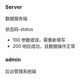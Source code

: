 <!-- # Novel
爬书

## 爬取代理IP

- 定时任务 每日00：00，12.00从三个网站中爬取所有IP存入数据库

- 定时任务 每日01：00，13.00从数据库中读取IP进行筛选有效IP -->

### Server

  数据服务端

  状态码-status

  - 100 参数错误，需重新填写
  - 200 响应成功，且数据操作正常

### admin
  
  后台管理系统端
